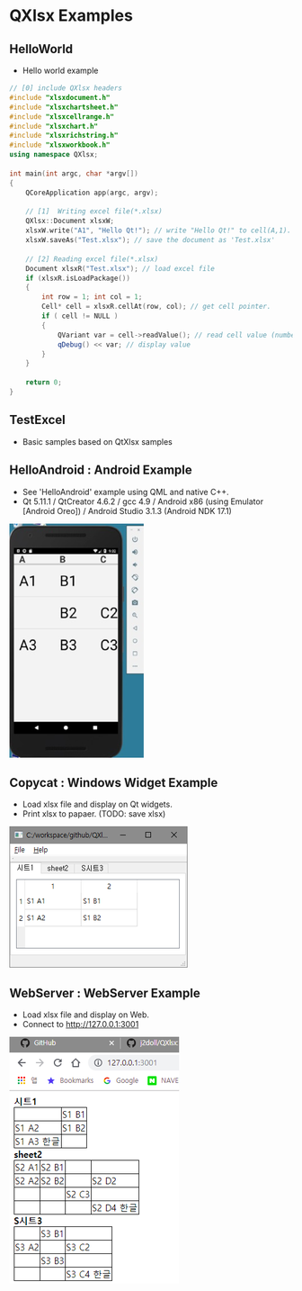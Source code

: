# QXlsx Examples

## HelloWorld
- Hello world example

```cpp
// [0] include QXlsx headers 
#include "xlsxdocument.h"
#include "xlsxchartsheet.h"
#include "xlsxcellrange.h"
#include "xlsxchart.h"
#include "xlsxrichstring.h"
#include "xlsxworkbook.h"
using namespace QXlsx;

int main(int argc, char *argv[])
{
    QCoreApplication app(argc, argv);

    // [1]  Writing excel file(*.xlsx)
    QXlsx::Document xlsxW;
    xlsxW.write("A1", "Hello Qt!"); // write "Hello Qt!" to cell(A,1). it's shared string.
    xlsxW.saveAs("Test.xlsx"); // save the document as 'Test.xlsx'

    // [2] Reading excel file(*.xlsx)
    Document xlsxR("Test.xlsx"); // load excel file
    if (xlsxR.isLoadPackage())
    { 
        int row = 1; int col = 1;
        Cell* cell = xlsxR.cellAt(row, col); // get cell pointer.
        if ( cell != NULL )
        {
            QVariant var = cell->readValue(); // read cell value (number(double), QDateTime, QString ...)
            qDebug() << var; // display value
        }
    }

    return 0;
}
```

## TestExcel
- Basic samples based on QtXlsx samples

## HelloAndroid : Android Example
- See 'HelloAndroid' example using QML and native C++.
- Qt 5.11.1 / QtCreator 4.6.2 / gcc 4.9 / Android x86 (using Emulator [Android Oreo]) / Android Studio 3.1.3 (Android NDK 17.1)

![](markdown.data/android.jpg)

## Copycat : Windows Widget Example
- Load xlsx file and display on Qt widgets. 
- Print xlsx to papaer. (TODO: save xlsx)

![](markdown.data/copycat.png)

## WebServer : WebServer Example
- Load xlsx file and display on Web.
- Connect to http://127.0.0.1:3001

![](markdown.data/webserver.png)
